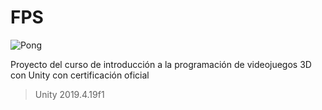 # FPS

![Pong](https://static.platzi.com/media/landing-projects/imagen-proyecto-intro-programacion-videojuegos-3D-unity.gif)

Proyecto del curso de introducción a la programación de videojuegos 3D con Unity con certificación oficial
> Unity 2019.4.19f1
